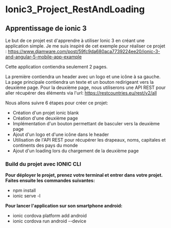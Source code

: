 # Ionic3_Project_RestAndLoading

<h2>Apprentissage de ionic 3</h2>

Le but de ce projet est d'apprendre à utiliser Ionic 3 en créant une application simple. Je me suis inspiré de cet exemple pour réaliser ce projet : https://www.djamware.com/post/59fc9da680aca7739224ee20/ionic-3-and-angular-5-mobile-app-example

Cette application contiendra seulement 2 pages. 

La première contiendra un header avec un logo et une icône à sa gauche. La page principale contiendra un texte et un bouton redirigeant vers la deuxième page.
Pour la deuxième page, nous utiliserons une API REST pour aller récupérer des éléments via l'url: https://restcountries.eu/rest/v2/all 

Nous allons suivre 6 étapes pour créer ce projet:
<ul>
  <li>Création d'un projet ionic blank</li>
  <li>Création d'une deuxième page</li>
  <li>Implémentation d'un bouton permettant de basculer vers la deuxième page</li>
  <li>Ajout d'un logo et d'une icône dans le header</li>
  <li>Utilisation de l'API REST pour récupérer les drapeaux, noms, capitales et continents des pays du monde</li>
  <li>Ajout d'un loading lors du chargement de la deuxième page</li>
</ul>


<h3>Build du projet avec IONIC CLI</h3>
<b>Pour déployer le projet, prenez votre terminal et entrer dans votre projet. Faites ensuite les commandes suivantes:</b>
<ul>
  <li>npm install</li>
  <li>ionic serve -l</li>
</ul>

<b>Pour lancer l'application sur son smartphone android:</b>
<ul>
  <li>ionic cordova platform add android</li>
  <li>ionic cordova run android --device</li>
</ul>
